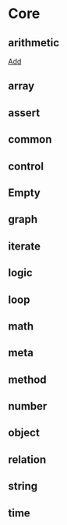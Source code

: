 # Core

## arithmetic

[Add](src/system/core/arithmetic/Add3/spec.json)

## array

## assert

## common

## control

## Empty

## graph

## iterate

## logic

## loop

## math

## meta

## method

## number

## object

## relation

## string

## time
